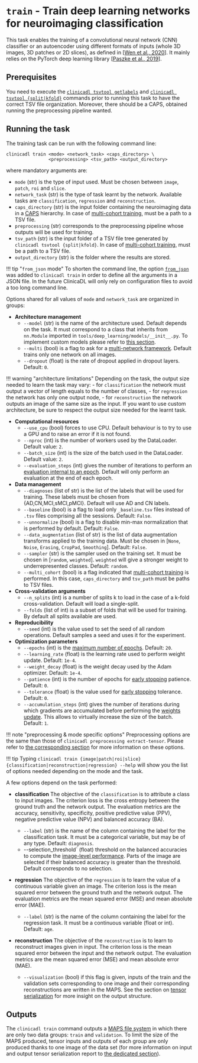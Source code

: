 # `train` - Train deep learning networks for neuroimaging classification

This task enables the training of a convolutional neural network (CNN) classifier or an autoencoder using 
different formats of inputs  (whole 3D images, 3D patches or 2D slices), as defined in 
[[Wen et al., 2020](https://doi.org/10.1016/j.media.2020.101694)]. 
It mainly relies on the PyTorch deep learning library 
[[Paszke et al., 2019](https://papers.nips.cc/paper/9015-pytorch-an-imperative-style-high-performance-deep-learning-library)].

## Prerequisites
You need to execute the [`clinicadl tsvtool getlabels`](../TSVTools.md#getlabels---extract-labels-specific-to-alzheimers-disease) 
and [`clinicadl tsvtool {split|kfold}`](../TSVTools.md#split---single-split-observing-similar-age-and-sex-distributions) commands
prior to running this task to have the correct TSV file organization.
Moreover, there should be a CAPS, obtained running the preprocessing pipeline wanted.

## Running the task
The training task can be run with the following command line:
```
clinicadl train <mode> <network_task> <caps_directory> \
                <preprocessing> <tsv_path> <output_directory>
```
where mandatory arguments are:

- `mode` (str) is the type of input used. Must be chosen between `image`, `patch`, `roi` and `slice`.
- `network_task` (str) is the type of task learnt by the network.
Available tasks are `classification`, `regression` and `reconstruction`.
- `caps_directory` (str) is the input folder containing the neuroimaging data in a [CAPS](https://aramislab.paris.inria.fr/clinica/docs/public/latest/CAPS/Introduction/) hierarchy.
In case of [multi-cohort training](Details.md#multi-cohort), must be a path to a TSV file.
- `preprocessing` (str) corresponds to the preprocessing pipeline whose outputs will be used for training. 
- `tsv_path` (str) is the input folder of a TSV file tree generated by `clinicadl tsvtool {split|kfold}`.
In case of [multi-cohort training](Details.md#multi-cohort), must be a path to a TSV file.
- `output_directory` (str) is the folder where the results are stored.

!!! tip "`from_json` mode"
    To shorten the command line, the option [`from_json`](Retrain.md) was added to `clinicadl train` in order
    to define all the arguments in a JSON file.
    In the future ClinicaDL will only rely on configuration files to avoid a too long command line.

Options shared for all values of `mode` and `network_task` are organized in groups:

- **Architecture management**
    - `--model` (str) is the name of the architecture used. Default depends on the task.
    It must correspond to a class that inherits from `nn.Module` imported in `tools/deep_learning/models/__init__.py`.
    To implement custom models please refer to [this section](../Contribute/Custom.md#custom-architecture).
    - `--multi` (bool) is a flag to ask for a [multi-network framework](./Details.md#multi-cohort).
    Default trains only one network on all images.
    - `--dropout` (float) is the rate of dropout applied in dropout layers. Default: `0`.

!!! warning "architecture limitations"
    Depending on the task, the output size needed to learn the task may vary:
        - for `classification` the network must output a vector of length equals to the number of classes,
        - for `regression` the network has only one output node,
        - for `reconstruction` the network outputs an image of the same size as the input.
    If you want to use custom architecture, be sure to respect the output size needed for the learnt task.

- **Computational resources**
    - `--use_cpu` (bool) forces to use CPU. Default behaviour is to try to use a GPU and to raise an error if it is not found.
    - `--nproc` (int) is the number of workers used by the DataLoader. Default value: `2`.
    - `--batch_size` (int) is the size of the batch used in the DataLoader. Default value: `2`.
    - `--evaluation_steps` (int) gives the number of iterations to perform an [evaluation internal to an epoch](Details.md#evaluation). 
    Default will only perform an evaluation at the end of each epoch.
- **Data management**
    - `--diagnoses` (list of str) is the list of the labels that will be used for training. 
    These labels must be chosen from {AD,CN,MCI,sMCI,pMCI}. Default will use AD and CN labels.
    - `--baseline` (bool) is a flag to load only `_baseline.tsv` files instead of `.tsv` files comprising all the sessions. Default: `False`.
    - `--unnormalize` (bool) is a flag to disable min-max normalization that is performed by default. Default: `False`.
    - `--data_augmentation` (list of str) is the list of data augmentation transforms applied to the training data.
    Must be chosen in [`None`, `Noise`, `Erasing`, `CropPad`, `Smoothing`]. Default: `False`.
    - `--sampler` (str) is the sampler used on the training set. It must be chosen in [`random`, `weighted`]. 
    `weighted` will give a stronger weight to underrepresented classes. Default: `random`.
    - `--multi_cohort` (bool) is a flag indicated that [multi-cohort training](Details.md#multi-cohort) is performed.
    In this case, `caps_directory` and `tsv_path` must be paths to TSV files.
- **Cross-validation arguments**
    - `--n_splits` (int) is a number of splits k to load in the case of a k-fold cross-validation. Default will load a single-split.
    - `--folds` (list of int) is a subset of folds that will be used for training. By default all splits available are used.
- **Reproducibility**
    - `--seed` (int) is the value used to set the seed of all random operations. Default samples a seed and uses it for the experiment.
- **Optimization parameters**
    - `--epochs` (int) is the [maximum number of epochs](Details.md#stopping-criterion). Default: `20`.
    - `--learning_rate` (float) is the learning rate used to perform weight update. Default: `1e-4`.
    - `--weight_decay` (float) is the weight decay used by the Adam optimizer. Default: `1e-4`.
    - `--patience` (int) is the number of epochs for [early stopping](Details.md#stopping-criterion) patience. Default: `0`.
    - `--tolerance` (float) is the value used for [early stopping](Details.md#stopping-criterion) tolerance. Default: `0`.
    - `--accumulation_steps` (int) gives the number of iterations during which gradients are accumulated before performing the [weights update](Details.md#optimization). 
    This allows to virtually increase the size of the batch. Default: `1`.

!!! note "preprocessing & mode specific options"
    Preprocessing options are the same than those of `clinicadl preprocessing extract-tensor`.
    Please refer to [the corresponding section](../Preprocessing/Extract.md) for more information on these options.

!!! tip
    Typing `clinicadl train {image|patch|roi|slice} {classification|reconstruction|regression} --help`
    will show you the list of options needed depending on the mode and the task.


A few options depend on the task performed:
- **classification**
    The objective of the `classification` is to attribute a class to input images.
    The criterion loss is the cross entropy between the ground truth and the network output.
    The evaluation metrics are the accuracy, sensitivity, specificity, positive predictive value (PPV),
    negative predictive value (NPV) and balanced accuracy (BA).

    - `--label` (str) is the name of the column containing the label for the classification task.
    It must be a categorical variable, but may be of any type. Default: `diagnosis`.
    - --selection_threshold` (float) threshold on the balanced accuracies to compute the
    [image-level performance](./Details.md#soft-voting).
    Parts of the image are selected if their balanced accuracy is greater than the threshold.
    Default corresponds to no selection.
- **regression**
    The objective of the `regression` is to learn the value of a continuous variable given an image.
    The criterion loss is the mean squared error between the ground truth and the network output.
    The evaluation metrics are the mean squared error (MSE) and mean absolute error (MAE).

    - `--label` (str) is the name of the column containing the label for the regression task.
    It must be a continuous variable (float or int). Default: `age`.
- **reconstruction**
    The objective of the `reconstruction` is to learn to reconstruct images given in input.
    The criterion loss is the mean squared error between the input and the network output.
    The evaluation metrics are the mean squared error (MSE) and mean absolute error (MAE).

    - `--visualization` (bool) if this flag is given, inputs of the train and
    the validation sets corresponding to one image and their corresponding reconstructions are written in the MAPS.
    See the section on [tensor serialization](../Tensors.md#outputs) for more insight on the output structure.

## Outputs

The `clinicadl train` command outputs a [MAPS file system](../Introduction.md#maps-definition) in which there are only two data groups: `train` and `validation`.
To limit the size of the MAPS produced, tensor inputs and outputs of each group are only produced thanks to one image of the data set
(for more information on input and output tensor serialization report to [the dedicated section](../Tensor.md)).
